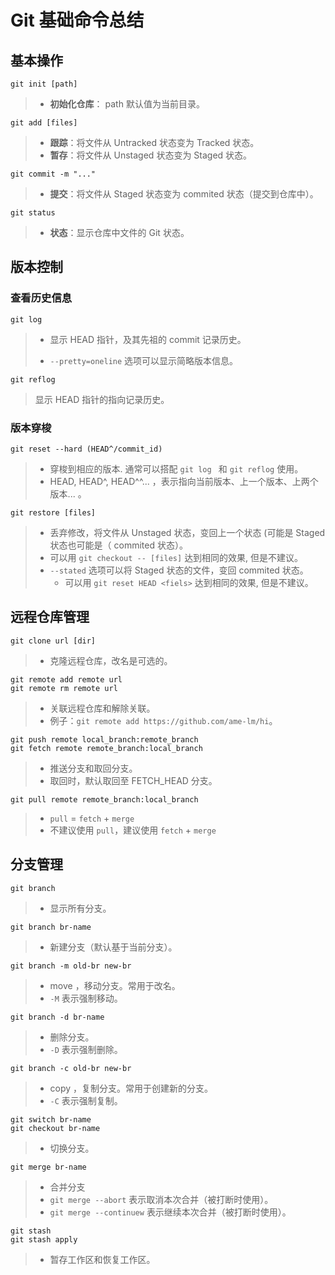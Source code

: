 # Git 基础命令总结

## 基本操作

```` shell
git init [path]
````

> * **初始化仓库**： path 默认值为当前目录。

``` shell 
git add [files]
```

> * **跟踪**：将文件从 Untracked 状态变为 Tracked 状态。
> * **暂存**：将文件从 Unstaged 状态变为 Staged 状态。

``` shell
git commit -m "..."
```

> * **提交**：将文件从 Staged 状态变为 commited 状态（提交到仓库中）。

``` shell
git status
```

> * **状态**：显示仓库中文件的 Git 状态。

## 版本控制

### 查看历史信息

``` shell
git log
```

> * 显示 HEAD 指针，及其先祖的 commit 记录历史。
>
> * `--pretty=oneline` 选项可以显示简略版本信息。

``` shell
git reflog
```

> 显示 HEAD 指针的指向记录历史。

### 版本穿梭

``` shell
git reset --hard (HEAD^/commit_id)
```

> * 穿梭到相应的版本. 通常可以搭配 `git log ` 和 `git reflog` 使用。
> * HEAD, HEAD^, HEAD^^... ，表示指向当前版本、上一个版本、上两个版本... 。

``` shell
git restore [files]
```

> * 丢弃修改，将文件从 Unstaged 状态，变回上一个状态 (可能是 Staged 状态也可能是（ commited 状态）。
> * 可以用 `git checkout -- [files]` 达到相同的效果, 但是不建议。
> * `--stated` 选项可以将 Staged 状态的文件，变回 commited 状态。
>   * 可以用 `git reset HEAD <fiels>` 达到相同的效果, 但是不建议。

## 远程仓库管理

``` shell
git clone url [dir]
```

> * 克隆远程仓库，改名是可选的。

``` shell
git remote add remote url
git remote rm remote url
```

> * 关联远程仓库和解除关联。
> * 例子：`git remote add https://github.com/ame-lm/hi`。

``` shell
git push remote local_branch:remote_branch
git fetch remote remote_branch:local_branch
```

> * 推送分支和取回分支。
> * 取回时，默认取回至 FETCH_HEAD 分支。

``` shell 
git pull remote remote_branch:local_branch
```

> * `pull` = `fetch` + `merge` 
> * 不建议使用 `pull`，建议使用 `fetch` + `merge`

## 分支管理

``` shell
git branch
```

> * 显示所有分支。

``` shell
git branch br-name
```

> * 新建分支（默认基于当前分支）。

``` shell
git branch -m old-br new-br
```

> * move ，移动分支。常用于改名。
> * `-M` 表示强制移动。

``` shell
git branch -d br-name
```

> * 删除分支。
> * `-D` 表示强制删除。

``` shell
git branch -c old-br new-br
```

> * copy ，复制分支。常用于创建新的分支。
> * `-C` 表示强制复制。

``` shell
git switch br-name
git checkout br-name
```

> * 切换分支。

``` shell
git merge br-name
```

> * 合并分支
> * `git merge --abort` 表示取消本次合并（被打断时使用）。
> * `git merge --continuew` 表示继续本次合并（被打断时使用）。

``` shell
git stash
git stash apply
```

> * 暂存工作区和恢复工作区。
